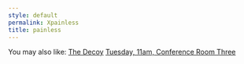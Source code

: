 ```yaml
---
style: default
permalink: Xpainless
title: painless
---
```

You may also like:
[The Decoy](http://scp-wiki.net/the-decoy)
[Tuesday, 11am, Conference Room Three](http://scp-wiki.net/tuesday-11am-conference-room-three)